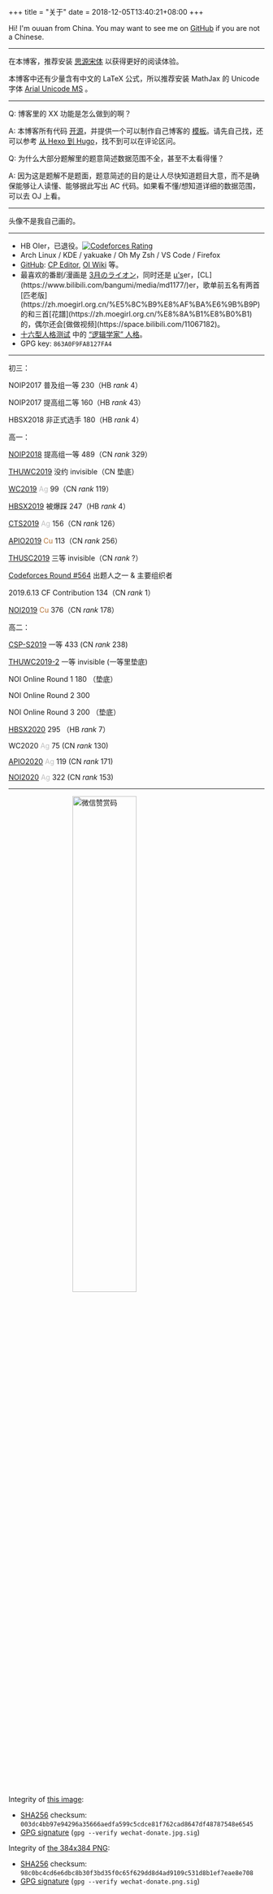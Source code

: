 +++
title = "关于"
date = 2018-12-05T13:40:21+08:00
+++

Hi! I'm ouuan from China. You may want to see me on [GitHub](https://github.com/ouuan) if you are not a Chinese.

---

在本博客，推荐安装 [思源宋体](/fonts/SourceHanSerifSC-Regular.otf) 以获得更好的阅读体验。

本博客中还有少量含有中文的 LaTeX 公式，所以推荐安装 MathJax 的 Unicode 字体 [Arial Unicode MS](/fonts/arial-unicode-ms_2.ttf) 。

---

Q: 博客里的 XX 功能是怎么做到的啊？

A: 本博客所有代码 [开源](https://github.com/ouuan/hugo-blog)，并提供一个可以制作自己博客的 [模板](https://github.com/ouuan/hugo-blog-template)。请先自己找，还可以参考 [从 Hexo 到 Hugo](/post/from-hexo-to-hugo/#process)，找不到可以在评论区问。

Q: 为什么大部分题解里的题意简述数据范围不全，甚至不太看得懂？

A: 因为这是题解不是题面，题意简述的目的是让人尽快知道题目大意，而不是确保能够让人读懂、能够据此写出 AC 代码。如果看不懂/想知道详细的数据范围，可以去 OJ 上看。

---

头像不是我自己画的。

---

-   HB OIer，已退役。[![Codeforces Rating](https://cfrating.ihcr.top/?user=ouuan&style=flat-square)](https://codeforces.com/profile/ouuan)
-   Arch Linux / KDE / yakuake / Oh My Zsh / VS Code / Firefox
-   [GitHub](https://github.com/ouuan): [CP Editor](https://github.com/cpeditor/cpeditor), [OI Wiki](https://github.com/OI-wiki/OI-wiki) 等。
-   最喜欢的番剧/漫画是 [3月のライオン](https://www.bilibili.com/bangumi/media/md5523/)，同时还是 [μ's](https://zh.moegirl.org/zh-hans/LoveLive!)er，[CL](https://www.bilibili.com/bangumi/media/md1177/)er，歌单前五名有两首[匹老版](https://zh.moegirl.org.cn/%E5%8C%B9%E8%AF%BA%E6%9B%B9P)的和三首[花譜](https://zh.moegirl.org.cn/%E8%8A%B1%E8%B0%B1)的，偶尔还会[做做视频](https://space.bilibili.com/11067182)。
-   [十六型人格测试](https://www.16personalities.com/ch/) 中的 [“逻辑学家” 人格](https://www.16personalities.com/ch/intp-人格)。
-   GPG key: `863A0F9FA8127FA4`

---

初三：

NOIP2017 普及组一等 $230$（HB $rank$ $4$）

NOIP2017 提高组二等 $160$（HB $rank$ $43$）

HBSX2018 非正式选手 $180$（HB $rank$ $4$）

高一：

[NOIP2018](/post/noip2018提高组游记/) 提高组一等 $489$（CN $rank$ $329$）

[THUWC2019](/post/2019thuwc-wc冬眠记/#day-0-8) 没约 invisible（CN 垫底）

[WC2019](/post/2019thuwc-wc冬眠记/#day--4) <font color="silver">Ag</font> $99$（CN $rank$ $119$）

[HBSX2019](/post/十二省联考2019-游记-题解/) 被爆踩 $247$（HB $rank$ $4$）

[CTS2019](/post/300iq奔北坡/#arrival) <font color = "silver">Ag</font> $156$（CN $rank$ $126$）

[APIO2019](/post/300iq奔北坡/#apio-讲课-day-1) <font color = "#B87333">Cu</font> $113$（CN $rank$ $256$）

[THUSC2019](/post/300iq奔北坡/#thusc-day--1) 三等 invisible（CN $rank$ $?$）

[Codeforces Round #564](/post/bad-round-与出题人的坚守) 出题人之一 & 主要组织者

2019.6.13 CF Contribution 134（CN $rank$ $1$）

[NOI2019](/post/nio9102-落雨大/) <font color = "#B87333">Cu</font> $376$（CN $rank$ $178$）

高二：

[CSP-S2019](/post/悬崖边的踟蹰-csp-s-2019/) 一等 $433$ (CN $rank$ $238$)

[THUWC2019-2](/post/thuwc2019-第二轮冬眠/) 一等 invisible (一等里垫底)

NOI Online Round 1 $180$ （垫底）

NOI Online Round 2 $300$

NOI Online Round 3 $200$ （垫底）

[HBSX2020](/post/hbsx2020/) $295$ （HB $rank$ $7$）

WC2020 <font color="silver">Ag</font> $75$ (CN $rank$ $130$)

[APIO2020](/post/apio-noi-2020/#apio) <font color="silver">Ag</font> $119$ (CN $rank$ $171$)

[NOI2020](/post/apio-noi-2020/#noi) <font color="silver">Ag</font> $322$ (CN $rank$ $153$)

---

<div id="donate">

<img style="display: block; margin: auto;" src="/wechat-donate.jpg" width="50%" title="（保存图片）微信扫一扫" alt="微信赞赏码"/>

Integrity of <a href="/wechat-donate.jpg" download>this image<a>:
-   [SHA256](https://emn178.github.io/online-tools/sha256_checksum.html) checksum: `003dc4bb97e94296a35666aedfa599c5cdce81f762cad8647df48787548e6545`
-   <a href="/wechat-donate.jpg.sig" download>GPG signature</a> (`gpg --verify wechat-donate.jpg.sig`)

Integrity of <a href="/wechat-donate.png" download>the 384x384 PNG<a>:
-   [SHA256](https://emn178.github.io/online-tools/sha256_checksum.html) checksum: `98c0bc4cd6e6dbc8b30f3bd35f0c65f629dd8d4ad9109c531d8b1ef7eae8e708`
-   <a href="/wechat-donate.png.sig" download>GPG signature</a> (`gpg --verify wechat-donate.png.sig`)

</div>
